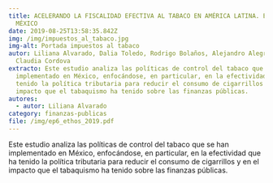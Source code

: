 ```yaml
---
title: ACELERANDO LA FISCALIDAD EFECTIVA AL TABACO EN AMÉRICA LATINA. EL CASO DE
  MÉXICO
date: 2019-08-25T13:58:35.842Z
img: /img/impuestos_al_tabaco.jpg
img-alt: Portada impuestos al tabaco
autor: Liliana Alvarado, Dalia Toledo, Rodrigo Bolaños, Alejandro Alegría Matus,
  Claudia Cordova
extracto: Este estudio analiza las políticas de control del tabaco que se han
  implementado en México, enfocándose, en particular, en la efectividad que ha
  tenido la política tributaria para reducir el consumo de cigarrillos y en el
  impacto que el tabaquismo ha tenido sobre las finanzas públicas.
autores:
  - autor: Liliana Alvarado
category: finanzas-publicas
file: /img/ep6_ethos_2019.pdf
---
```

<!--StartFragment-->

Este estudio analiza las políticas de control del tabaco que se han implementado en México, enfocándose, en particular, en la efectividad que ha tenido la política tributaria para reducir el consumo de cigarrillos y en el impacto que el tabaquismo ha tenido sobre las finanzas públicas.

<!--EndFragment-->